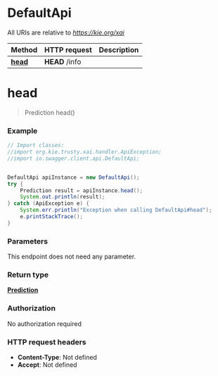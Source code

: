 # DefaultApi

All URIs are relative to *https://kie.org/xai*

Method | HTTP request | Description
------------- | ------------- | -------------
[**head**](DefaultApi.md#head) | **HEAD** /info | 


<a name="head"></a>
# **head**
> Prediction head()



### Example
```java
// Import classes:
//import org.kie.trusty.xai.handler.ApiException;
//import io.swagger.client.api.DefaultApi;


DefaultApi apiInstance = new DefaultApi();
try {
    Prediction result = apiInstance.head();
    System.out.println(result);
} catch (ApiException e) {
    System.err.println("Exception when calling DefaultApi#head");
    e.printStackTrace();
}
```

### Parameters
This endpoint does not need any parameter.

### Return type

[**Prediction**](Prediction.md)

### Authorization

No authorization required

### HTTP request headers

 - **Content-Type**: Not defined
 - **Accept**: Not defined

